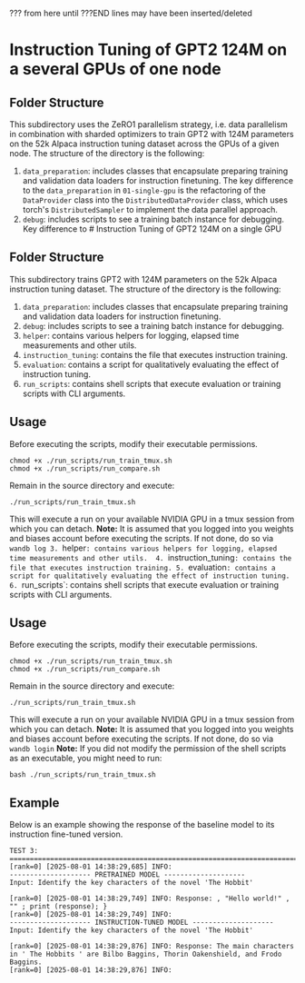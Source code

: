 ??? from here until ???END lines may have been inserted/deleted
# Instruction Tuning of GPT2 124M on a several GPUs of one node

## Folder Structure
This subdirectory uses the ZeRO1 parallelism strategy, i.e. data parallelism in combination with sharded optimizers to train GPT2 with 124M parameters on the 52k Alpaca instruction tuning dataset across the GPUs of a given node. 
The structure of the directory is the following:
1. `data_preparation`: includes classes that encapsulate preparing training and validation data loaders for instruction finetuning. The key difference to the `data_preparation` in `01-single-gpu` is the refactoring of the `DataProvider` class into the `DistributedDataProvider` class, which uses torch's `DistributedSampler` to implement the data parallel approach. 
2. `debug`: includes scripts to see a training batch instance for debugging. Key difference to # Instruction Tuning of GPT2 124M on a single GPU

## Folder Structure
This subdirectory trains GPT2 with 124M parameters on the 52k Alpaca instruction tuning dataset.
The structure of the directory is the following:
1. `data_preparation`: includes classes that encapsulate preparing training and validation data loaders for instruction finetuning.
2. `debug`: includes scripts to see a training batch instance for debugging.
3. `helper`: contains various helpers for logging, elapsed time measurements and other utils.
4. `instruction_tuning`: contains the file that executes instruction training.
5. `evaluation`: contains a script for qualitatively evaluating the effect of instruction tuning.
6. `run_scripts`: contains shell scripts that execute evaluation or training scripts with CLI arguments.

## Usage
Before executing the scripts, modify their executable permissions. 
```
chmod +x ./run_scripts/run_train_tmux.sh
chmod +x ./run_scripts/run_compare.sh
```

Remain in the source directory and execute:
```
./run_scripts/run_train_tmux.sh
```
This will execute a run on your available NVIDIA GPU in a tmux session from which you can detach.
**Note:**
It is assumed that you logged into you weights and biases account before executing the scripts. 
If not done, do so via `wandb log
3. `helper`: contains various helpers for logging, elapsed time measurements and other utils. 
4. `instruction_tuning`: contains the file that executes instruction training.
5. `evaluation`: contains a script for qualitatively evaluating the effect of instruction tuning.
6. `run_scripts`: contains shell scripts that execute evaluation or training scripts with CLI arguments.

## Usage
Before executing the scripts, modify their executable permissions. 
```
chmod +x ./run_scripts/run_train_tmux.sh
chmod +x ./run_scripts/run_compare.sh
```

Remain in the source directory and execute:
```
./run_scripts/run_train_tmux.sh
```
This will execute a run on your available NVIDIA GPU in a tmux session from which you can detach.
**Note:**
It is assumed that you logged into you weights and biases account before executing the scripts. 
If not done, do so via `wandb login`
**Note:**
If you did not modify the permission of the shell scripts as an executable, you might need to run:
```
bash ./run_scripts/run_train_tmux.sh
```

## Example
Below is an example showing the response of the baseline model to its instruction fine-tuned version. 
```
TEST 3:
================================================================================
[rank=0] [2025-08-01 14:38:29,685] INFO: 
-------------------- PRETRAINED MODEL --------------------
Input: Identify the key characters of the novel 'The Hobbit'

[rank=0] [2025-08-01 14:38:29,749] INFO: Response: , "Hello world!" , "" ; print (response); }
[rank=0] [2025-08-01 14:38:29,749] INFO: 
-------------------- INSTRUCTION-TUNED MODEL --------------------
Input: Identify the key characters of the novel 'The Hobbit'

[rank=0] [2025-08-01 14:38:29,876] INFO: Response: The main characters in ' The Hobbits ' are Bilbo Baggins, Thorin Oakenshield, and Frodo Baggins.
[rank=0] [2025-08-01 14:38:29,876] INFO: 
```
